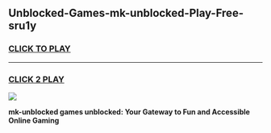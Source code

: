 
## Unblocked-Games-mk-unblocked-Play-Free-sru1y
<h3>
<a href="https://premium76.site?title=mk-unblocked&ref=23A">CLICK TO PLAY</a></h3>
<hr>

<h3>
<a href="https://premium76.site?title=mk-unblocked&ref=23A">CLICK 2 PLAY</a>
  
</h3>

<a href="https://premium76.site?title=mk-unblocked&ref=23A"><img src="https://clearcache.store/games.png"></a>


**mk-unblocked games unblocked: Your Gateway to Fun and Accessible Online Gaming**

